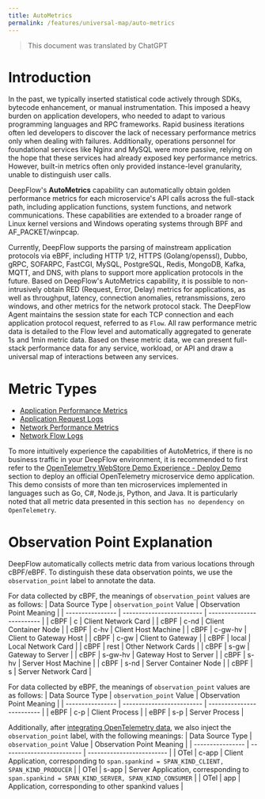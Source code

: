 ```yaml
---
title: AutoMetrics
permalink: /features/universal-map/auto-metrics
---
```


> This document was translated by ChatGPT

# Introduction

In the past, we typically inserted statistical code actively through SDKs, bytecode enhancement, or manual instrumentation. This imposed a heavy burden on application developers, who needed to adapt to various programming languages and RPC frameworks. Rapid business iterations often led developers to discover the lack of necessary performance metrics only when dealing with failures. Additionally, operations personnel for foundational services like Nginx and MySQL were more passive, relying on the hope that these services had already exposed key performance metrics. However, built-in metrics often only provided instance-level granularity, unable to distinguish user calls.

DeepFlow's **AutoMetrics** capability can automatically obtain golden performance metrics for each microservice's API calls across the full-stack path, including application functions, system functions, and network communications. These capabilities are extended to a broader range of Linux kernel versions and Windows operating systems through BPF and AF_PACKET/winpcap.

Currently, DeepFlow supports the parsing of mainstream application protocols via eBPF, including HTTP 1/2, HTTPS (Golang/openssl), Dubbo, gRPC, SOFARPC, FastCGI, MySQL, PostgreSQL, Redis, MongoDB, Kafka, MQTT, and DNS, with plans to support more application protocols in the future. Based on DeepFlow's AutoMetrics capability, it is possible to non-intrusively obtain RED (Request, Error, Delay) metrics for applications, as well as throughput, latency, connection anomalies, retransmissions, zero windows, and other metrics for the network protocol stack. The DeepFlow Agent maintains the session state for each TCP connection and each application protocol request, referred to as `Flow`. All raw performance metric data is detailed to the Flow level and automatically aggregated to generate 1s and 1min metric data. Based on these metric data, we can present full-stack performance data for any service, workload, or API and draw a universal map of interactions between any services.

# Metric Types

- [Application Performance Metrics](./application-metrics/)
- [Application Request Logs](./request-log/)
- [Network Performance Metrics](./network-metrics/)
- [Network Flow Logs](./flow-log/)

To more intuitively experience the capabilities of AutoMetrics, if there is no business traffic in your DeepFlow environment, it is recommended to first refer to the [OpenTelemetry WebStore Demo Experience - Deploy Demo](../../integration/input/tracing/opentelemetry/#部署-demo-2) section to deploy an official OpenTelemetry microservice demo application. This demo consists of more than ten microservices implemented in languages such as Go, C#, Node.js, Python, and Java. It is particularly noted that all metric data presented in this section `has no dependency on OpenTelemetry`.

# Observation Point Explanation

DeepFlow automatically collects metric data from various locations through cBPF/eBPF. To distinguish these data observation points, we use the `observation_point` label to annotate the data.

For data collected by cBPF, the meanings of `observation_point` values are as follows:
| Data Source Type | `observation_point` Value | Observation Point Meaning |
| ---------------- | ------------------------- | ------------------------- |
| cBPF             | c                         | Client Network Card       |
| cBPF             | c-nd                      | Client Container Node     |
| cBPF             | c-hv                      | Client Host Machine       |
| cBPF             | c-gw-hv                   | Client to Gateway Host    |
| cBPF             | c-gw                      | Client to Gateway         |
| cBPF             | local                     | Local Network Card        |
| cBPF             | rest                      | Other Network Cards       |
| cBPF             | s-gw                      | Gateway to Server         |
| cBPF             | s-gw-hv                   | Gateway Host to Server    |
| cBPF             | s-hv                      | Server Host Machine       |
| cBPF             | s-nd                      | Server Container Node     |
| cBPF             | s                         | Server Network Card       |

For data collected by eBPF, the meanings of `observation_point` values are as follows:
| Data Source Type | `observation_point` Value | Observation Point Meaning |
| ---------------- | ------------------------- | ------------------------- |
| eBPF             | c-p                       | Client Process            |
| eBPF             | s-p                       | Server Process            |

Additionally, after [integrating OpenTelemetry data](../../integration/input/tracing/opentelemetry/), we also inject the `observation_point` label, with the following meanings:
| Data Source Type | `observation_point` Value | Observation Point Meaning |
| ---------------- | ------------------------- | ------------------------- |
| OTel             | c-app                     | Client Application, corresponding to `span.spankind = SPAN_KIND_CLIENT, SPAN_KIND_PRODUCER` |
| OTel             | s-app                     | Server Application, corresponding to `span.spankind = SPAN_KIND_SERVER, SPAN_KIND_CONSUMER` |
| OTel             | app                       | Application, corresponding to other spankind values |
